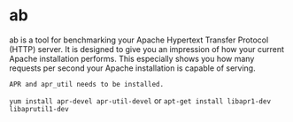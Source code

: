 # ab
ab is a tool for benchmarking your Apache Hypertext Transfer Protocol (HTTP) server. It is designed to give you an impression of how your current Apache installation performs. This especially shows you how many requests per second your Apache installation is capable of serving.


`APR and apr_util needs to be installed.`

`yum install apr-devel apr-util-devel` or `apt-get install libapr1-dev libaprutil1-dev`
